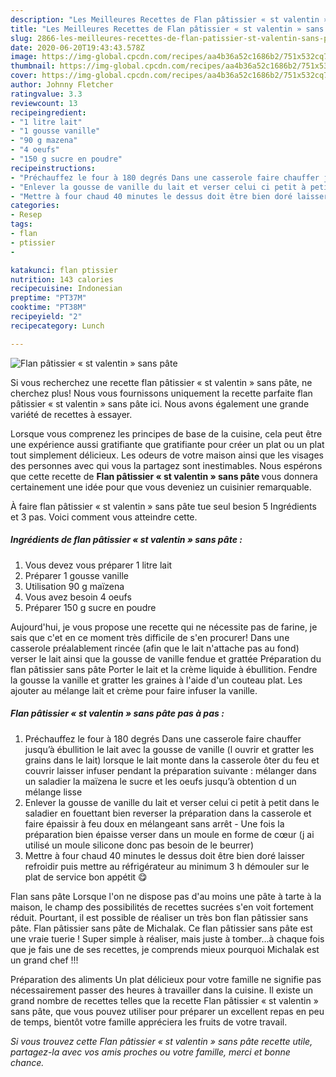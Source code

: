 ```yaml
---
description: "Les Meilleures Recettes de Flan pâtissier « st valentin » sans pâte"
title: "Les Meilleures Recettes de Flan pâtissier « st valentin » sans pâte"
slug: 2866-les-meilleures-recettes-de-flan-patissier-st-valentin-sans-pate
date: 2020-06-20T19:43:43.578Z
image: https://img-global.cpcdn.com/recipes/aa4b36a52c1686b2/751x532cq70/flan-patissier-st-valentin-sans-pate-photo-principale-de-la-recette.jpg
thumbnail: https://img-global.cpcdn.com/recipes/aa4b36a52c1686b2/751x532cq70/flan-patissier-st-valentin-sans-pate-photo-principale-de-la-recette.jpg
cover: https://img-global.cpcdn.com/recipes/aa4b36a52c1686b2/751x532cq70/flan-patissier-st-valentin-sans-pate-photo-principale-de-la-recette.jpg
author: Johnny Fletcher
ratingvalue: 3.3
reviewcount: 13
recipeingredient:
- "1 litre lait"
- "1 gousse vanille"
- "90 g mazena"
- "4 oeufs"
- "150 g sucre en poudre"
recipeinstructions:
- "Préchauffez le four à 180 degrés Dans une casserole faire chauffer jusqu’à ébullition le lait avec la gousse de vanille (l ouvrir et gratter les grains dans le lait) lorsque le lait monte dans la casserole ôter du feu et couvrir laisser infuser pendant la préparation suivante : mélanger dans un saladier la maïzena le sucre et les oeufs jusqu’à obtention d un mélange lisse"
- "Enlever la gousse de vanille du lait et verser celui ci petit à petit dans le saladier en fouettant bien reverser la préparation dans la casserole et faire épaissir à feu doux en mélangeant sans arrêt  Une fois la préparation bien épaisse verser dans un moule en forme de cœur (j ai utilisé un moule silicone donc pas besoin de le beurrer)"
- "Mettre à four chaud 40 minutes le dessus doit être bien doré laisser refroidir puis mettre au réfrigérateur au minimum 3 h démouler sur le plat de service bon appétit 😋"
categories:
- Resep
tags:
- flan
- ptissier
- 

katakunci: flan ptissier  
nutrition: 143 calories
recipecuisine: Indonesian
preptime: "PT37M"
cooktime: "PT38M"
recipeyield: "2"
recipecategory: Lunch

---
```



![Flan pâtissier « st valentin » sans pâte](https://img-global.cpcdn.com/recipes/aa4b36a52c1686b2/751x532cq70/flan-patissier-st-valentin-sans-pate-photo-principale-de-la-recette.jpg)

Si vous recherchez une recette flan pâtissier « st valentin » sans pâte, ne cherchez plus! Nous vous fournissons uniquement la recette parfaite flan pâtissier « st valentin » sans pâte ici. Nous avons également une grande variété de recettes à essayer.

Lorsque vous comprenez les principes de base de la cuisine, cela peut être une expérience aussi gratifiante que gratifiante pour créer un plat ou un plat tout simplement délicieux. Les odeurs de votre maison ainsi que les visages des personnes avec qui vous la partagez sont inestimables. Nous espérons que cette recette de <strong> Flan pâtissier « st valentin » sans pâte </strong> vous donnera certainement une idée pour que vous deveniez un cuisinier remarquable.

<!--inarticleads1-->

À faire flan pâtissier « st valentin » sans pâte tue seul besion 5 Ingrédients et 3 pas. Voici comment vous atteindre cette.

##### Ingrédients de flan pâtissier « st valentin » sans pâte :

1. Vous devez vous préparer 1 litre lait
1. Préparer 1 gousse vanille
1. Utilisation 90 g maïzena
1. Vous avez besoin 4 oeufs
1. Préparer 150 g sucre en poudre


Aujourd&#39;hui, je vous propose une recette qui ne nécessite pas de farine, je sais que c&#39;et en ce moment très difficile de s&#39;en procurer! Dans une casserole préalablement rincée (afin que le lait n&#39;attache pas au fond) verser le lait ainsi que la gousse de vanille fendue et grattée Préparation du flan pâtissier sans pâte Porter le lait et la crème liquide à ébullition. Fendre la gousse la vanille et gratter les graines à l&#39;aide d&#39;un couteau plat. Les ajouter au mélange lait et crème pour faire infuser la vanille. 

<!--inarticleads2-->

##### Flan pâtissier « st valentin » sans pâte pas à pas :

1. Préchauffez le four à 180 degrés Dans une casserole faire chauffer jusqu’à ébullition le lait avec la gousse de vanille (l ouvrir et gratter les grains dans le lait) lorsque le lait monte dans la casserole ôter du feu et couvrir laisser infuser pendant la préparation suivante : mélanger dans un saladier la maïzena le sucre et les oeufs jusqu’à obtention d un mélange lisse
1. Enlever la gousse de vanille du lait et verser celui ci petit à petit dans le saladier en fouettant bien reverser la préparation dans la casserole et faire épaissir à feu doux en mélangeant sans arrêt  - Une fois la préparation bien épaisse verser dans un moule en forme de cœur (j ai utilisé un moule silicone donc pas besoin de le beurrer)
1. Mettre à four chaud 40 minutes le dessus doit être bien doré laisser refroidir puis mettre au réfrigérateur au minimum 3 h démouler sur le plat de service bon appétit 😋


Flan sans pâte Lorsque l&#39;on ne dispose pas d&#39;au moins une pâte à tarte à la maison, le champ des possibilités de recettes sucrées s&#39;en voit fortement réduit. Pourtant, il est possible de réaliser un très bon flan pâtissier sans pâte. Flan pâtissier sans pâte de Michalak. Ce flan pâtissier sans pâte est une vraie tuerie ! Super simple à réaliser, mais juste à tomber…à chaque fois que je fais une de ses recettes, je comprends mieux pourquoi Michalak est un grand chef !!! 

<!--inarticleads1-->

<p>
Préparation des aliments Un plat délicieux pour votre famille ne signifie pas nécessairement passer des heures à travailler dans la cuisine. Il existe un grand nombre de recettes telles que la recette Flan pâtissier « st valentin » sans pâte, que vous pouvez utiliser pour préparer un excellent repas en peu de temps, bientôt votre famille appréciera les fruits de votre travail.
</p>

<p>
<i>Si vous trouvez cette Flan pâtissier « st valentin » sans pâte recette utile, partagez-la avec vos amis proches ou votre famille, merci et bonne chance.</i>
</p>
